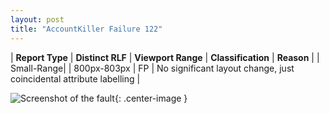 ```yaml
---
layout: post
title: "AccountKiller Failure 122"
---
```

| **Report Type** | **Distinct RLF** | **Viewport Range** | **Classification** | **Reason** |
| Small-Range|  | 800px-803px | FP | No significant layout change, just coincidental attribute labelling | 

![Screenshot of the fault](../../../assets/images/AccountKiller/fault122/smallrangeWidth801.png){: .center-image }